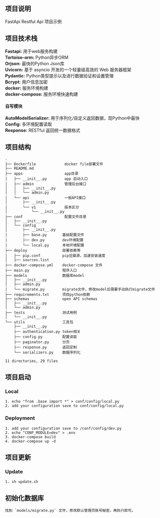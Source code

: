 ## 项目说明

 FastApi Restful Api 项目示例


## 项目技术栈

**Fastapi:**  用于web服务构建  
**Tortoise-orm:** Python异步ORM  
**Orjson:** 最快的Python Json库  
**Uvicorn:** 基于 asyncio 开发的一个轻量级高效的 Web 服务器框架  
**Pydantic:** Python类型提示以及进行数据验证和设置管理  
**Bcrypt:** 用户信息加密  
**docker:** 服务环境构建  
**docker-compose:** 服务环境快速构建  

#### 自写模块
**AutoModelSerializer:** 用于序列化/自定义返回数据，现Python中最快  
**Config:** 多环境配置读取  
**Response:** RESTful 返回统一数据格式  



## 项目结构

```
.
├── Dockerfile             docker file部署文件
├── README.md
├── apps                   app目录
│   ├── __init__.py        app 启动入口
│   ├── admin              管理后台接口
│   │   ├── __init__.py
│   │   └── admin.py
│   └── api                一般API接口
│       ├── __init__.py
│       └── v1             版本区分 
│           └── __init__.py
├── conf                   配置文件目录
│   ├── __init__.py
│   └── config            
│       ├── __init__.py
│       ├── base.py       基础配置文件
│       ├── dev.py        dev环境配置
│       └── local.py      本地环境配置
├── deploy                部署依赖等
│   ├── pip.conf          pip豆瓣源，加速安装速度
│   ├── sources.list
├── docker-compose.yml    docker-compose 文件
├── main.py               程序入口
├── models                数据库model
│   ├── __init__.py
│   ├── admin.py
│   └── migrate.py        migrate文件，修改model后需要手动执行migrate文件
├── requirements.txt      项目python依赖
├── schemas               open API schemas
│   ├── __init__.py
│   └── admin.py
├── tests                 测试用例
│   └── __init__.py
└── utils                 工具包
    ├── __init__.py
    ├── authentication.py token相关
    ├── config.py         配置读取
    ├── paginator.py      分页
    ├── response.py       返回定制
    └── serializers.py    数据序列化

11 directories, 29 files
```



## 项目启动

### Local

    1. echo "from .base import *" > conf/config/local.py
    2. add your configuration save to conf/config/local.py

### Deployment

    1. add your configuration save to /conf/config/dev.py
    2. echo "CONF_MODULE=dev" > .env
    3. docker-compose build 
    4. docker-compose up -d 



## 项目更新

### Update

    1. sh update.sh
    
## 初始化数据库
    找到 `models/migrate.py` 文件，修改默认管理员账号秘密，再执行即可。